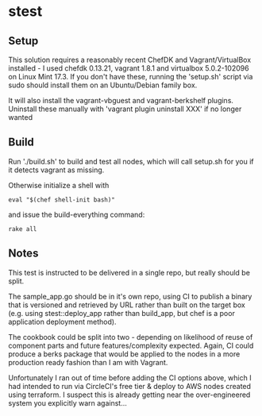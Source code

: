# stest

## Setup

This solution requires a reasonably recent ChefDK and Vagrant/VirtualBox installed - I used chefdk 0.13.21, vagrant 1.8.1 and virtualbox 5.0.2-102096 on Linux Mint 17.3.  If you don't have these, running the 'setup.sh' script via sudo should install them on an Ubuntu/Debian family box.

It will also install the vagrant-vbguest and vagrant-berkshelf plugins.  Uninstall these manually with 'vagrant plugin uninstall XXX' if no longer wanted

## Build

Run './build.sh' to build and test all nodes, which will call setup.sh for you if it detects vagrant as missing.

Otherwise initialize a shell with

    eval "$(chef shell-init bash)"

and issue the build-everything command:

    rake all

## Notes

This test is instructed to be delivered in a single repo, but really should be split.

The sample_app.go should be in it's own repo, using CI to publish a binary that is versioned and retrieved by URL rather than built on the target box (e.g. using stest::deploy_app rather than build_app, but chef is a poor application deployment method).

The cookbook could be split into two - depending on likelihood of reuse of component parts and future features/complexity expected.  Again, CI could produce a berks package that would be applied to the nodes in a more production ready fashion than I am with Vagrant.

Unfortunately I ran out of time before adding the CI options above, which I had intended to run via CircleCI's free tier & deploy to AWS nodes created using terraform.  I suspect this is already getting near the over-engineered system you explicitly warn against...
